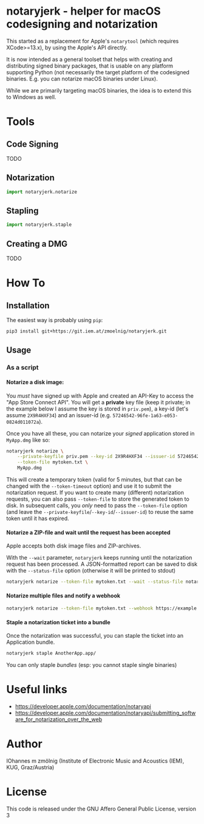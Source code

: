 notaryjerk - helper for macOS codesigning and notarization
==========================================================

This started as a replacement for Apple's `notarytool` (which requires
XCode>=13.x), by using the Apple's API directly.

It is now intended as a general toolset that helps with creating and
distributing signed binary packages, that is usable on any platform
supporting Python (not necessarily the target platform of the codesigned
binaries. E.g. you can notarize macOS binaries under Linux).

While we are primarily targeting macOS binaries, the idea is to extend
this to Windows as well.


# Tools

## Code Signing

TODO

## Notarization

```python
import notaryjerk.notarize
```

## Stapling

```python
import notaryjerk.staple
```

## Creating a DMG

TODO


# How To
## Installation

The easiest way is probably using `pip`:

```sh
pip3 install git+https://git.iem.at/zmoelnig/notaryjerk.git
```

## Usage

### As a script


#### Notarize a disk image:

You *must* have signed up with Apple and created an API-Key to access the "App Store Connect API".
You will get a **private** key file (keep it private; in the example below I assume the key is stored in `priv.pem`),
a key-id (let's assume `2X9R4HXF34`) and an issuer-id (e.g. `57246542-96fe-1a63-e053-0824d011072a`).

Once you have all these, you can notarize your *signed* application stored in `MyApp.dmg` like so:

```sh
notaryjerk notarize \
    --private-keyfile priv.pem --key-id 2X9R4HXF34 --issuer-id 57246542-96fe-1a63-e053-0824d011072a \
    --token-file mytoken.txt \
    MyApp.dmg
```

This will create a temporary token (valid for 5 minutes, but that can be changed with the `--token-timeout` option)
and use it to submit the notarization request.
If you want to create many (different) notarization requests, you can also pass `--token-file` to store the generated
token to disk. In subsequent calls, you *only* need to pass the `--token-file` option
(and leave the `--private-keyfile`/`--key-id`/`--issuer-id`) to reuse the same token until it has expired.


#### Notarize a ZIP-file and wait until the request has been accepted
Apple accepts both disk image files and ZIP-archives.

With the `--wait` parameter, `notaryjerk` keeps running until the notarization request has been processed.
A JSON-formatted report can be saved to disk with the `--status-file` option (otherwise it will be printed to stdout)

```sh
notaryjerk notarize --token-file mytoken.txt --wait --status-file notarization.json MyApp.zip
```

#### Notarize multiple files and notify a webhook

```sh
notaryjerk notarize --token-file mytoken.txt --webhook https://example.com/notary_callback MyApp.dmg AnotherApp.zip
```


#### Staple a notarization ticket into a bundle

Once the notarization was successful, you can staple the ticket into an Application bundle.

```sh
notaryjerk staple AnotherApp.app/
```

You can only staple *bundles* (esp: you cannot staple single binaries)


# Useful links
- https://developer.apple.com/documentation/notaryapi
- https://developer.apple.com/documentation/notaryapi/submitting_software_for_notarization_over_the_web


# Author
IOhannes m zmölnig (Institute of Electronic Music and Acoustics (IEM), KUG, Graz/Austria)

# License
This code is released under the GNU Affero General Public License, version 3
